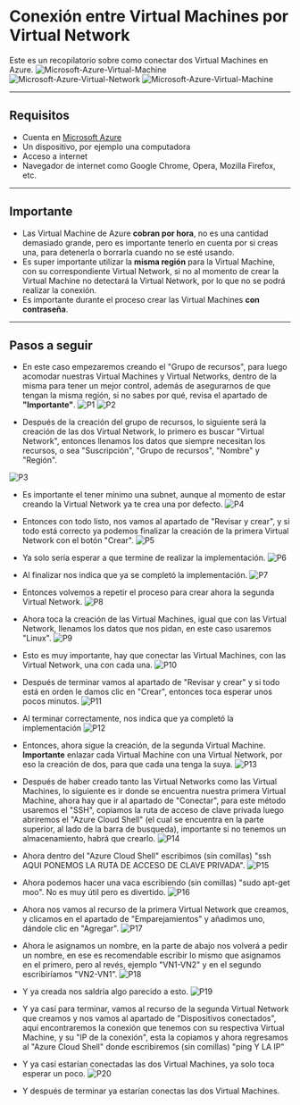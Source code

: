 # Conexión entre Virtual Machines por Virtual Network
Este es un recopilatorio sobre como conectar dos Virtual Machines en Azure.
![Microsoft-Azure-Virtual-Machine](images\Microsoft-Azure-Virtual-Machine.png)
![Microsoft-Azure-Virtual-Network](images\Microsoft-Azure-Virtual-Network.png)
![Microsoft-Azure-Virtual-Machine](images\Microsoft-Azure-Virtual-Machine.png)

---

## Requisitos
- Cuenta en [Microsoft Azure](https://portal.azure.com)
- Un dispositivo, por ejemplo una computadora
- Acceso a internet
- Navegador de internet como Google Chrome, Opera, Mozilla Firefox, etc.

---

## Importante
- Las Virtual Machine de Azure **cobran por hora**, no es una cantidad demasiado grande, pero es importante tenerlo en cuenta por si creas una, para detenerla o borrarla cuando no se esté usando.
- Es super importante utilizar la **misma región** para la Virtual Machine, con su correspondiente Virtual Network, si no al momento de crear la Virtual Machine no detectará la Virtual Network, por lo que no se podrá realizar la conexión.
- Es importante durante el proceso crear las Virtual Machines **con contraseña**.

---

## Pasos a seguir
- En este caso empezaremos creando el "Grupo de recursos", para luego acomodar nuestras Virtual Machines y Virtual Networks, dentro de la misma para tener un mejor control, además de asegurarnos de que tengan la misma región, si no sabes por qué, revisa el apartado de **"Importante"**.
![P1](images\P1.png)
![P2](images\P2.png)

- Después de la creación del grupo de recursos, lo siguiente será la creación de las dos Virtual Network, lo primero es buscar "Virtual Network", entonces llenamos los datos que siempre necesitan los recursos, o sea "Suscripción", "Grupo de recursos", "Nombre" y "Región".

![P3](images\P3.png)
- Es importante el tener mínimo una subnet, aunque al momento de estar creando la Virtual Network ya te crea una por defecto.
![P4](images\P4.png)

- Entonces con todo listo, nos vamos al apartado de "Revisar y crear", y si todo está correcto ya podemos finalizar la creación de la primera Virtual Network con el botón "Crear".
![P5](images\P5.png)

- Ya solo sería esperar a que termine de realizar la implementación.
![P6](images\P6.png)

- Al finalizar nos indica que ya se completó la implementación.
![P7](images\P7.png)

- Entonces volvemos a repetir el proceso para crear ahora la segunda Virtual Network.
![P8](images\P8.png)

- Ahora toca la creación de las Virtual Machines, igual que con las Virtual Network, llenamos los datos que nos pidan, en este caso usaremos "Linux".
![P9](images\P9.png)

- Esto es muy importante, hay que conectar las Virtual Machines, con las Virtual Network, una con cada una.
![P10](images\P10.png)

- Después de terminar vamos al apartado de "Revisar y crear" y si todo está en orden le damos clic en "Crear", entonces toca esperar unos pocos minutos.
![P11](images\P11.png)

- Al terminar correctamente, nos indica que ya completó la implementación
![P12](images\P12.png)

- Entonces, ahora sigue la creación, de la segunda Virtual Machine. **Importante** enlazar cada Virtual Machine con una Virtual Network, por eso la creación de dos, para que cada una tenga la suya.
![P13](images\P13.png)

- Después de haber creado tanto las Virtual Networks como las Virtual Machines, lo siguiente es ir donde se encuentra nuestra primera Virtual Machine, ahora hay que ir al apartado de "Conectar", para este método usaremos el "SSH", copiamos la ruta de acceso de clave privada luego abriremos el "Azure Cloud Shell" (el cual se encuentra en la parte superior, al lado de la barra de busqueda), importante si no tenemos un almacenamiento, habrá que crearlo.
![P14](images\P14.png)

- Ahora dentro del "Azure Cloud Shell" escribimos (sin comillas) "ssh AQUI PONEMOS LA RUTA DE ACCESO DE CLAVE PRIVADA".
![P15](images\P15.png)

- Ahora podemos hacer una vaca escribiendo (sin comillas) "sudo apt-get moo". No es muy útil pero es divertido.
![P16](images\P16.png)

- Ahora nos vamos al recurso de la primera Virtual Network que creamos, y clicamos en el apartado de "Emparejamientos" y añadimos uno, dándole clic en "Agregar".
![P17](images\P17.png)

- Ahora le asignamos un nombre, en la parte de abajo nos volverá a pedir un nombre, en ese es recomendable escribir lo mismo que asignamos en el primero, pero al revés, ejemplo "VN1-VN2" y en el segundo escribiríamos "VN2-VN1".
![P18](images\P18.png)

- Y ya creada nos saldría algo parecido a esto.
![P19](images\P19.png)

- Y ya casí para terminar, vamos al recurso de la segunda Virtual Network que creamos y nos vamos al apartado de "Dispositivos conectados", aquí encontraremos la conexión que tenemos con su respectiva Virtual Machine, y su "IP de la conexión", esta la copiamos y ahora regresamos al "Azure Cloud Shell" donde escribiremos (sin comillas) "ping Y LA IP"

- Y ya casí estarían conectadas las dos Virtual Machines, ya solo toca esperar un poco.
![P20](images\P20.png)

- Y después de terminar ya estarían conectas las dos Virtual Machines.